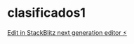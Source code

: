 # clasificados1

[Edit in StackBlitz next generation editor ⚡️](https://stackblitz.com/~/github.com/jc3108/clasificados1)